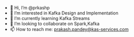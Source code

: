 - 👋 Hi, I’m @prkashp
- 👀 I’m interested in Kafka Design and Implementation
- 🌱 I’m currently learning Kafka Streams
- 💞️ I’m looking to collaborate on Spark,Kafka
- 📫 How to reach me: prakash.pandey@kas-services.com

<!---
prkashp/prkashp is a ✨ special ✨ repository because its `README.md` (this file) appears on your GitHub profile.
You can click the Preview link to take a look at your changes .
--->

